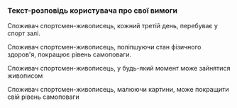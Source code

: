 ### Текст-розповідь користувача про свої вимоги
Споживач спортсмен-живописець, кожний третій день, перебуває у спорт залі.

Споживач спортсмен-живописець, поліпшуючи стан фізичного здоров'я, покращює рівень самоповаги.

Споживач спортсмен-живописець, у будь-який момент може зайнятися живописом

Споживач спортсмен-живописець, малюючи картини, може покращити свій рівень самоповаги

